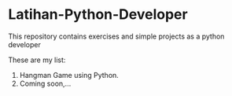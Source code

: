 # Latihan-Python-Developer
This repository contains exercises and simple projects as a python developer

These are my list:
1. Hangman Game using Python.
2. Coming soon,...
